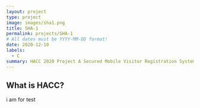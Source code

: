 ```yaml
---
layout: project
type: project
image: images/sha1.png
title: SHA-1
permalink: projects/SHA-1
# All dates must be YYYY-MM-DD format!
date: 2020-12-10
labels:
  - C
summary: HACC 2020 Project A Secured Mobile Visitor Registration System.
---
```


## What is HACC?

i am for test
